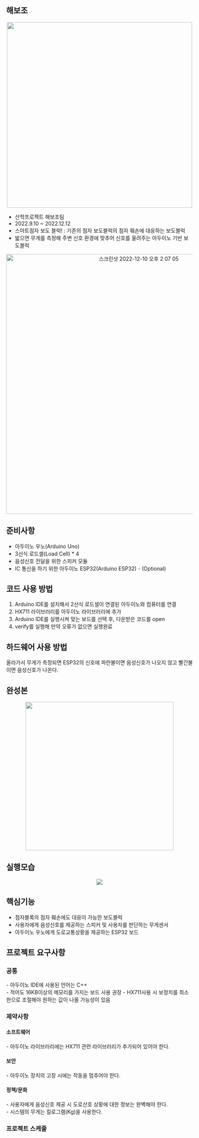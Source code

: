 
## 해보조
<p align ="center"><img width="500" src="https://user-images.githubusercontent.com/90976911/206831014-57cb3a1d-2716-4e10-90ca-eebcbcd0a4e7.png"></p>

- 산학프로젝트 해보조팀
- 2022.9.10 ~ 2022.12.12
- 스마트점자 보도 블럭! : 기존의 점자 보도블럭의 점자 훼손에 대응하는 보도블럭
- 밟으면 무게를 측정해 주변 신호 환경에 맞추어 신호를 울려주는 아두이노 기반 보도블럭

<p align="center"><img width="700" alt="스크린샷 2022-12-10 오후 2 07 05" src="https://user-images.githubusercontent.com/90976911/206830302-3c4b7fba-db01-44f9-90e3-0a1a851a4ec5.png"></p>

## 준비사항
- 아두이노 우노(Arduino Uno)
- 3선식 로드셀(Load Cell) * 4
- 음성신호 전달을 위한 스피커 모듈
- IC 통신을 하기 위한 아두이노 ESP32(Arduino ESP32) - (Optional)

## 코드 사용 방법
1. Arduino IDE를 설치해서 2선식 로드셀이 연결된 아두이노와 컴퓨터를 연결
2. HX711 라이브러리를 아두이노 라이브러리에 추가
3. Arduino IDE를 실행시켜 맞는 보드를 선택 후, 다운받은 코드를 open
4. verify를 실행해 만약 오류가 없으면 실행완료

## 하드웨어 사용 방법
 올라가서 무게가 측정되면 ESP32의 신호에 파란불이면 음성신호가 나오지 않고 빨간불이면 음성신호가 나온다.
 
 ## 완성본
<p align="center"><img width="400" src="https://user-images.githubusercontent.com/90976911/206831277-45c1717e-b928-4a41-991a-500b00f05355.jpeg"></p>
 
 ## 실행모습
 <p align="center"><img src="https://user-images.githubusercontent.com/90976911/206831628-3110bbee-db12-41c1-a58d-e922616ad3c1.png"></p>
 
 ## 핵심기능
 - 점자블록의 점자 훼손에도 대응이 가능한 보도블럭
 - 사용자에게 음성신호를 제공하는 스피커 및 사용자를 판단하는 무게센서
 - 아두이노 우노에게 도로교통상황을 제공하는 ESP32 보드
 
 ## 프로젝트 요구사항
 <H3>공통</H3>
- 아두이노 IDE에 사용된 언어는 C++ <br/>
- 적어도 16KB이상의 메모리를 가지는 보드 사용 권장
- HX711사용 시 보정치를 최소한으로 조절해야 원하는 값이 나올 가능성이 있음
    
<H3>제약사항</H3>
<H4>소프트웨어</H4>
- 아두이노 라이브러리에는 HX711 관련 라이브러리가 추가되어 있어야 한다.

<H4>보안</H4>
- 아두이노 장치의 고장 시에는 작동을 멈추어야 한다.

<H4>정책/문화</H4>
- 사용자에게 음성신호 제공 시 도로산호 상황에 대한 정보는 완벽해야 한다.<br/>
- 시스템의 무게는 킬로그램(Kg)을 사용한다.
  
<H3>프로젝트 스케줄</H3>
